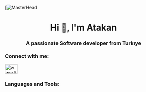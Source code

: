 [![MasterHead](https://media.licdn.com/dms/image/D4D16AQG6T92gjjtBKg/profile-displaybackgroundimage-shrink_350_1400/0/1674153278110?e=1687996800&v=beta&t=kBalXjsOxtLI4yiKhyCmS6hE8z-40PKWhLzPkqqIzks)



<h1 align="center">Hi 👋, I'm Atakan</h1>
<h3 align="center">A passionate Software developer from Turkıye</h3>

<h3 align="left">Connect with me:</h3>
<p align="left">
<a href="https://linkedin.com/in/www.linkedin.com/in/atakan-erez" target="blank"><img align="center" src="https://raw.githubusercontent.com/rahuldkjain/github-profile-readme-generator/master/src/images/icons/Social/linked-in-alt.svg" alt="www.linkedin.com/in/atakan-erez" height="30" width="40" /></a>
</p>

<h3 align="left">Languages and Tools:</h3>